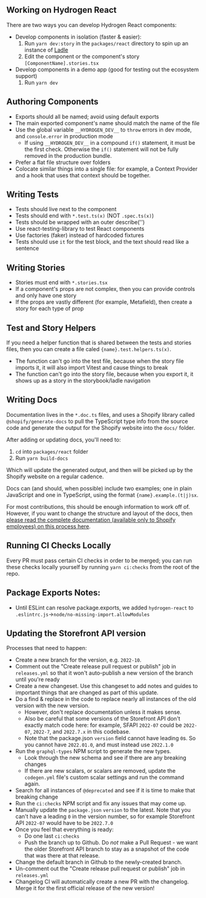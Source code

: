 ## Working on Hydrogen React

There are two ways you can develop Hydrogen React components:

- Develop components in isolation (faster & easier):
  1. Run `yarn dev:story` in the `packages/react` directory to spin up an instance of [Ladle](https://ladle.dev/)
  2. Edit the component or the component's story `[ComponentName].stories.tsx`
- Develop components in a demo app (good for testing out the ecosystem support)
  1. Run `yarn dev`

## Authoring Components

- Exports should all be named; avoid using default exports
- The main exported component's name should match the name of the file
- Use the global variable `__HYDROGEN_DEV__` to `throw` errors in dev mode, and `console.error` in production mode
  - If using `__HYDROGEN_DEV__` in a compound `if()` statement, it must be the first check. Otherwise the `if()` statement will not be fully removed in the production bundle.
- Prefer a flat file structure over folders
- Colocate similar things into a single file: for example, a Context Provider and a hook that uses that context should be together.

## Writing Tests

- Tests should live next to the component
- Tests should end with `*.test.ts(x)` (NOT `.spec.ts(x)`)
- Tests should be wrapped with an outer describe('<ComponentName />')
- Use react-testing-library to test React components
- Use factories (faker) instead of hardcoded fixtures
- Tests should use `it` for the test block, and the text should read like a sentence

## Writing Stories

- Stories must end with `*.stories.tsx`
- If a component's props are not complex, then you can provide controls and only have one story
- If the props are vastly different (for example, Metafield), then create a story for each type of prop

## Test and Story Helpers

If you need a helper function that is shared between the tests and stories files, then you can create a file caled `{name}.test.helpers.ts(x)`.

- The function can't go into the test file, because when the story file imports it, it will also import Vitest and cause things to break
- The function can't go into the story file, because when you export it, it shows up as a story in the storybook/ladle navigation

## Writing Docs

Documentation lives in the `*.doc.ts` files, and uses a Shopify library called `@shopify/generate-docs` to pull the TypeScript type info from the source code and generate the output for the Shopify website into the `docs/` folder.

After adding or updating docs, you'll need to:

1. `cd` into `packages/react` folder
1. Run `yarn build-docs`

Which will update the generated output, and then will be picked up by the Shopify website on a regular cadence.

Docs can (and should, when possible) include two examples; one in plain JavaScript and one in TypeScript, using the format `{name}.example.(t|j)sx`.

For most contributions, this should be enough information to work off of. However, if you want to change the structure and layout of the docs, then [please read the complete documentation (available only to Shopify employees) on this process here](https://shopify.dev/internal/development/ui-reference-docs/).

## Running CI Checks Locally

Every PR must pass certain CI checks in order to be merged; you can run these checks locally yourself by running `yarn ci:checks` from the root of the repo.

## Package Exports Notes:

- Until ESLint can resolve package.exports, we added `hydrogen-react` to `.eslintrc.js`->`node/no-missing-import.allowModules`

## Updating the Storefront API version

Processes that need to happen:

- Create a new branch for the version, e.g. `2022-10`.
- Comment out the "Create release pull request or publish" job in `releases.yml` so that it won't auto-publish a new version of the branch until you're ready
- Create a new changeset. Use this changeset to add notes and guides to important things that are changed as part of this update.
- Do a find & replace in the code to replace nearly all instances of the old version with the new version.
  - However, don't replace documentation unless it makes sense.
  - Also be careful that some versions of the Storefront API don't exactly match code here: for example, SFAPI `2022-07` could be `2022-07`, `2022-7`, and `2022.7.x` in this codebase.
  - Note that the package.json `version` field cannot have leading `0`s. So you cannot have `2022.01.0`, and must instead use `2022.1.0`
- Run the `graphql-types` NPM script to generate the new types.
  - Look through the new schema and see if there are any breaking changes
  - If there are new scalars, or scalars are removed, update the `codegen.yml` file's custom scalar settings and run the command again.
- Search for all instances of `@deprecated` and see if it is time to make that breaking change
- Run the `ci:checks` NPM script and fix any issues that may come up.
- Manually update the `package.json` `version` to the latest. Note that you can't have a leading `0` in the version number, so for example Storefront API `2022-07` would have to be `2022.7.0`
- Once you feel that everything is ready:
  - Do one last `ci:checks`
  - Push the branch up to Github. Do _not_ make a Pull Request - we want the older Storefront API branch to stay as a snapshot of the code that was there at that release.
- Change the default branch in Github to the newly-created branch.
- Un-comment out the "Create release pull request or publish" job in `releases.yml`
- Changelog CI will automatically create a new PR with the changelog. Merge it for the first official release of the new version!
